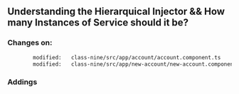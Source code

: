 ## Understanding the Hierarquical Injector && How many Instances of Service should it be? ##



### Changes on: ###
```sh
        modified:   class-nine/src/app/account/account.component.ts             # line 9,10     
        modified:   class-nine/src/app/new-account/new-account.component.ts     # line 9,10
```

### Addings ###

```sh

```